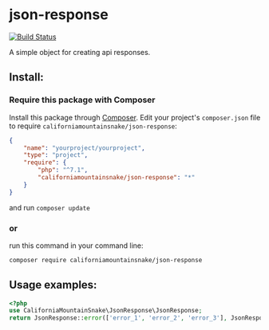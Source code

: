 # json-response

[![Build Status](https://travis-ci.com/CaliforniaMountainSnake/json-response.svg?branch=master)](https://travis-ci.com/CaliforniaMountainSnake/json-response)

A simple object for creating api responses.

## Install:
### Require this package with Composer
Install this package through [Composer](https://getcomposer.org/).
Edit your project's `composer.json` file to require `californiamountainsnake/json-response`:
```json
{
    "name": "yourproject/yourproject",
    "type": "project",
    "require": {
        "php": "^7.1",
        "californiamountainsnake/json-response": "*"
    }
}
```
and run `composer update`

### or
run this command in your command line:
```bash
composer require californiamountainsnake/json-response
```

## Usage examples:
```php
<?php
use CaliforniaMountainSnake\JsonResponse\JsonResponse;
return JsonResponse::error(['error_1', 'error_2', 'error_3'], JsonResponse::HTTP_BAD_REQUEST)->make();
```
